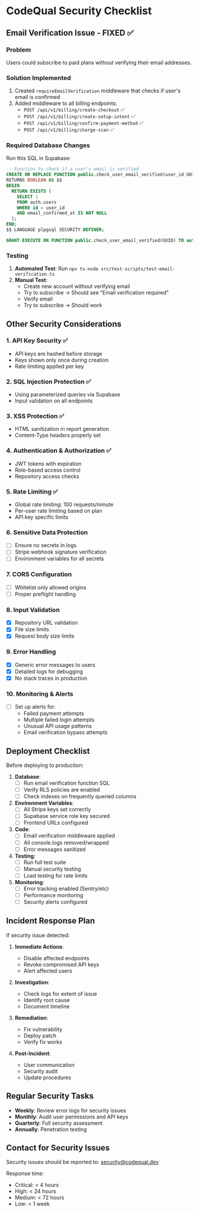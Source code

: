 # CodeQual Security Checklist

## Email Verification Issue - FIXED ✅

### Problem
Users could subscribe to paid plans without verifying their email addresses.

### Solution Implemented
1. Created `requireEmailVerification` middleware that checks if user's email is confirmed
2. Added middleware to all billing endpoints:
   - `POST /api/v1/billing/create-checkout` ✅
   - `POST /api/v1/billing/create-setup-intent` ✅
   - `POST /api/v1/billing/confirm-payment-method` ✅
   - `POST /api/v1/billing/charge-scan` ✅

### Required Database Changes
Run this SQL in Supabase:
```sql
-- Function to check if a user's email is verified
CREATE OR REPLACE FUNCTION public.check_user_email_verified(user_id UUID)
RETURNS BOOLEAN AS $$
BEGIN
  RETURN EXISTS (
    SELECT 1 
    FROM auth.users 
    WHERE id = user_id 
    AND email_confirmed_at IS NOT NULL
  );
END;
$$ LANGUAGE plpgsql SECURITY DEFINER;

GRANT EXECUTE ON FUNCTION public.check_user_email_verified(UUID) TO authenticated;
```

### Testing
1. **Automated Test**: Run `npx ts-node src/test-scripts/test-email-verification.ts`
2. **Manual Test**:
   - Create new account without verifying email
   - Try to subscribe → Should see "Email verification required"
   - Verify email
   - Try to subscribe → Should work

## Other Security Considerations

### 1. API Key Security ✅
- API keys are hashed before storage
- Keys shown only once during creation
- Rate limiting applied per key

### 2. SQL Injection Protection ✅
- Using parameterized queries via Supabase
- Input validation on all endpoints

### 3. XSS Protection ✅
- HTML sanitization in report generation
- Content-Type headers properly set

### 4. Authentication & Authorization ✅
- JWT tokens with expiration
- Role-based access control
- Repository access checks

### 5. Rate Limiting ✅
- Global rate limiting: 100 requests/minute
- Per-user rate limiting based on plan
- API key specific limits

### 6. Sensitive Data Protection
- [ ] Ensure no secrets in logs
- [ ] Stripe webhook signature verification
- [ ] Environment variables for all secrets

### 7. CORS Configuration
- [ ] Whitelist only allowed origins
- [ ] Proper preflight handling

### 8. Input Validation
- [x] Repository URL validation
- [x] File size limits
- [x] Request body size limits

### 9. Error Handling
- [x] Generic error messages to users
- [x] Detailed logs for debugging
- [x] No stack traces in production

### 10. Monitoring & Alerts
- [ ] Set up alerts for:
  - Failed payment attempts
  - Multiple failed login attempts
  - Unusual API usage patterns
  - Email verification bypass attempts

## Deployment Checklist

Before deploying to production:

1. **Database**:
   - [ ] Run email verification function SQL
   - [ ] Verify RLS policies are enabled
   - [ ] Check indexes on frequently queried columns

2. **Environment Variables**:
   - [ ] All Stripe keys set correctly
   - [ ] Supabase service role key secured
   - [ ] Frontend URLs configured

3. **Code**:
   - [ ] Email verification middleware applied
   - [ ] All console.logs removed/wrapped
   - [ ] Error messages sanitized

4. **Testing**:
   - [ ] Run full test suite
   - [ ] Manual security testing
   - [ ] Load testing for rate limits

5. **Monitoring**:
   - [ ] Error tracking enabled (Sentry/etc)
   - [ ] Performance monitoring
   - [ ] Security alerts configured

## Incident Response Plan

If security issue detected:

1. **Immediate Actions**:
   - Disable affected endpoints
   - Revoke compromised API keys
   - Alert affected users

2. **Investigation**:
   - Check logs for extent of issue
   - Identify root cause
   - Document timeline

3. **Remediation**:
   - Fix vulnerability
   - Deploy patch
   - Verify fix works

4. **Post-Incident**:
   - User communication
   - Security audit
   - Update procedures

## Regular Security Tasks

- **Weekly**: Review error logs for security issues
- **Monthly**: Audit user permissions and API keys
- **Quarterly**: Full security assessment
- **Annually**: Penetration testing

## Contact for Security Issues

Security issues should be reported to: security@codequal.dev

Response time:
- Critical: < 4 hours
- High: < 24 hours
- Medium: < 72 hours
- Low: < 1 week